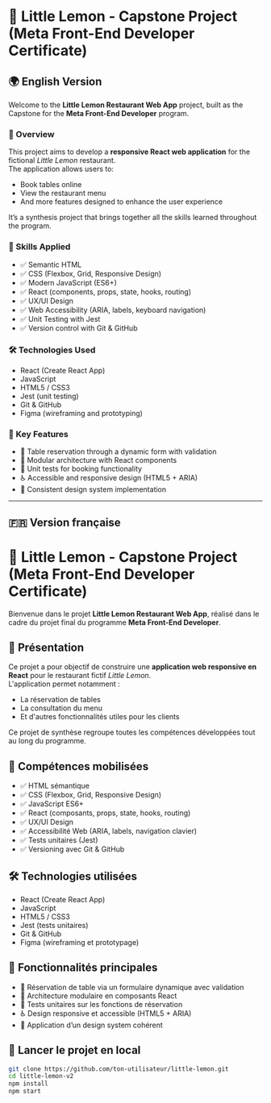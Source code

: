 # 🍋 Little Lemon - Capstone Project (Meta Front-End Developer Certificate)

## 🌍 English Version

Welcome to the **Little Lemon Restaurant Web App** project, built as the Capstone for the **Meta Front-End Developer** program.

### 📌 Overview

This project aims to develop a **responsive React web application** for the fictional *Little Lemon* restaurant.  
The application allows users to:

- Book tables online
- View the restaurant menu
- And more features designed to enhance the user experience

It’s a synthesis project that brings together all the skills learned throughout the program.

### 🧰 Skills Applied

- ✅ Semantic HTML
- ✅ CSS (Flexbox, Grid, Responsive Design)
- ✅ Modern JavaScript (ES6+)
- ✅ React (components, props, state, hooks, routing)
- ✅ UX/UI Design
- ✅ Web Accessibility (ARIA, labels, keyboard navigation)
- ✅ Unit Testing with Jest
- ✅ Version control with Git & GitHub

### 🛠️ Technologies Used

- React (Create React App)
- JavaScript
- HTML5 / CSS3
- Jest (unit testing)
- Git & GitHub
- Figma (wireframing and prototyping)

### 🧠 Key Features

- 📅 Table reservation through a dynamic form with validation
- 🧩 Modular architecture with React components
- 🧪 Unit tests for booking functionality
- ♿ Accessible and responsive design (HTML5 + ARIA)
- 🎨 Consistent design system implementation

---

## 🇫🇷 Version française

# 🍋 Little Lemon - Capstone Project (Meta Front-End Developer Certificate)

Bienvenue dans le projet **Little Lemon Restaurant Web App**, réalisé dans le cadre du projet final du programme **Meta Front-End Developer**.

## 📌 Présentation

Ce projet a pour objectif de construire une **application web responsive en React** pour le restaurant fictif *Little Lemon*.  
L'application permet notamment :

- La réservation de tables
- La consultation du menu
- Et d'autres fonctionnalités utiles pour les clients

Ce projet de synthèse regroupe toutes les compétences développées tout au long du programme.

## 🧰 Compétences mobilisées

- ✅ HTML sémantique
- ✅ CSS (Flexbox, Grid, Responsive Design)
- ✅ JavaScript ES6+
- ✅ React (composants, props, state, hooks, routing)
- ✅ UX/UI Design
- ✅ Accessibilité Web (ARIA, labels, navigation clavier)
- ✅ Tests unitaires (Jest)
- ✅ Versioning avec Git & GitHub

## 🛠️ Technologies utilisées

- React (Create React App)
- JavaScript
- HTML5 / CSS3
- Jest (tests unitaires)
- Git & GitHub
- Figma (wireframing et prototypage)

## 🧠 Fonctionnalités principales

- 📅 Réservation de table via un formulaire dynamique avec validation
- 🧩 Architecture modulaire en composants React
- 🧪 Tests unitaires sur les fonctions de réservation
- ♿ Design responsive et accessible (HTML5 + ARIA)
- 🎨 Application d’un design system cohérent

## 🚀 Lancer le projet en local

```bash
git clone https://github.com/ton-utilisateur/little-lemon.git
cd little-lemon-v2
npm install
npm start

